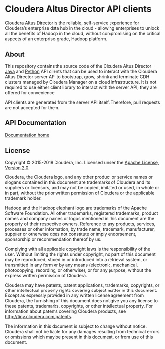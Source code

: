 # Cloudera Altus Director API clients

[Cloudera Altus Director](https://www.cloudera.com/products/product-components/cloudera-director.html) is the reliable, self-service experience for Cloudera’s enterprise data hub in the cloud - allowing enterprises to unlock all the benefits of Hadoop in the cloud, without compromising on the critical aspects of an enterprise-grade, Hadoop platform.

## About

This repository contains the source code of the Cloudera Altus Director [Java](java-client/) and [Python](python-client/) API clients that can be used to interact with the Cloudera Altus Director server API to bootstrap, grow, shrink and terminate CDH clusters managed by Cloudera Manager on a cloud infrastructure. It is not required to use either client library to interact with the server API; they are offered for convenience.

API clients are generated from the server API itself. Therefore, pull requests are not accepted for them.

## API Documentation

[Documentation home](http://cloudera.github.io/director-sdk/documentation/)

## License

Copyright &copy; 2015-2018 Cloudera, Inc. Licensed under the [Apache License, Version 2.0](http://www.apache.org/licenses/LICENSE-2.0).

Cloudera, the Cloudera logo, and any other product or service names or slogans contained in this document are trademarks of Cloudera and its suppliers or licensors, and may not be copied, imitated or used, in whole or in part, without the prior written permission of Cloudera or the applicable trademark holder.

Hadoop and the Hadoop elephant logo are trademarks of the Apache Software Foundation. All other trademarks, registered trademarks, product names and company names or logos mentioned in this document are the property of their respective owners. Reference to any products, services, processes or other information, by trade name, trademark, manufacturer, supplier or otherwise does not constitute or imply endorsement, sponsorship or recommendation thereof by us.

Complying with all applicable copyright laws is the responsibility of the user. Without limiting the rights under copyright, no part of this document may be reproduced, stored in or introduced into a retrieval system, or transmitted in any form or by any means (electronic, mechanical, photocopying, recording, or otherwise), or for any purpose, without the express written permission of Cloudera.

Cloudera may have patents, patent applications, trademarks, copyrights, or other intellectual property rights covering subject matter in this document. Except as expressly provided in any written license agreement from Cloudera, the furnishing of this document does not give you any license to these patents, trademarks, copyrights, or other intellectual property. For information about patents covering Cloudera products, see http://tiny.cloudera.com/patents.

The information in this document is subject to change without notice. Cloudera shall not be liable for any damages resulting from technical errors or omissions which may be present in this document, or from use of this document.
